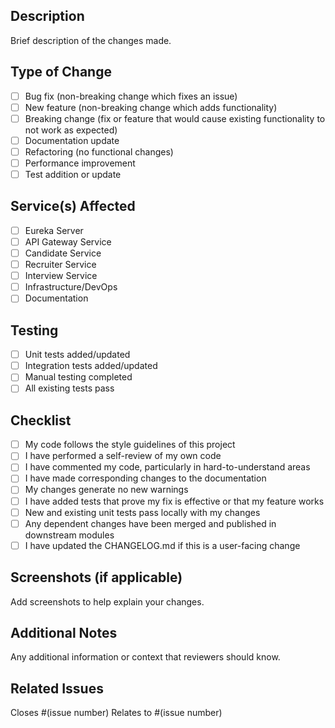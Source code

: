 ## Description
Brief description of the changes made.

## Type of Change
- [ ] Bug fix (non-breaking change which fixes an issue)
- [ ] New feature (non-breaking change which adds functionality)
- [ ] Breaking change (fix or feature that would cause existing functionality to not work as expected)
- [ ] Documentation update
- [ ] Refactoring (no functional changes)
- [ ] Performance improvement
- [ ] Test addition or update

## Service(s) Affected
- [ ] Eureka Server
- [ ] API Gateway Service
- [ ] Candidate Service
- [ ] Recruiter Service
- [ ] Interview Service
- [ ] Infrastructure/DevOps
- [ ] Documentation

## Testing
- [ ] Unit tests added/updated
- [ ] Integration tests added/updated
- [ ] Manual testing completed
- [ ] All existing tests pass

## Checklist
- [ ] My code follows the style guidelines of this project
- [ ] I have performed a self-review of my own code
- [ ] I have commented my code, particularly in hard-to-understand areas
- [ ] I have made corresponding changes to the documentation
- [ ] My changes generate no new warnings
- [ ] I have added tests that prove my fix is effective or that my feature works
- [ ] New and existing unit tests pass locally with my changes
- [ ] Any dependent changes have been merged and published in downstream modules
- [ ] I have updated the CHANGELOG.md if this is a user-facing change

## Screenshots (if applicable)
Add screenshots to help explain your changes.

## Additional Notes
Any additional information or context that reviewers should know.

## Related Issues
Closes #(issue number)
Relates to #(issue number)

